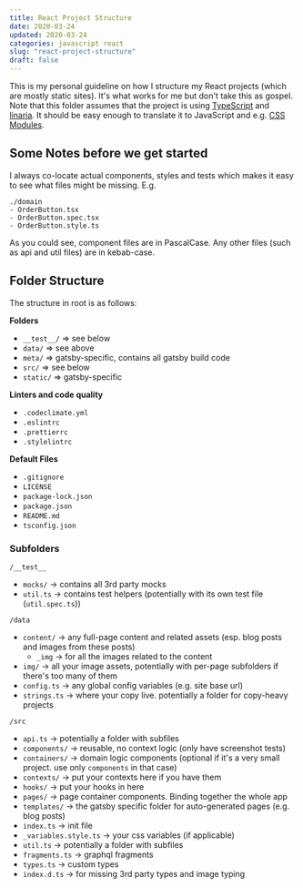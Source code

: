 ```yaml
---
title: React Project Structure
date: 2020-03-24
updated: 2020-03-24
categories: javascript react
slug: "react-project-structure"
draft: false
---
```


This is my personal guideline on how I structure my React projects (which are mostly static sites). It's what works for me but don't take this as gospel. Note that this folder assumes that the project is using [TypeScript](https://www.typescriptlang.org/) and [linaria](https://linaria.now.sh/). It should be easy enough to translate it to JavaScript and e.g. [CSS Modules](https://github.com/css-modules/css-modules).

## Some Notes before we get started

I always co-locate actual components, styles and tests which makes it easy to see what files might be missing. E.g.
```
./domain
- OrderButton.tsx
- OrderButton.spec.tsx
- OrderButton.style.ts
```

As you could see, component files are in PascalCase. Any other files (such as api and util files) are in kebab-case.

## Folder Structure

The structure in root is as follows:

**Folders**
- `__test__/`   => see below
- `data/`       => see above
- `meta/`       => gatsby-specific, contains all gatsby build code
- `src/`        => see below
- `static/`     => gatsby-specific

**Linters and code quality**
- `.codeclimate.yml`
- `.eslintrc`
- `.prettierrc`
- `.stylelintrc`

**Default Files**
- `.gitignore`
- `LICENSE`
- `package-lock.json`
- `package.json`
- `README.md`
- `tsconfig.json`

### Subfolders

`/__test__`
- `mocks/`      -> contains all 3rd party mocks
- `util.ts`     -> contains test helpers (potentially with its own test file (`util.spec.ts`))

`/data`
- `content/`    -> any full-page content and related assets (esp. blog posts and images from these posts)
    - `_img`    -> for all the images related to the content
- `img/`        -> all your image assets, potentially with per-page subfolders if there's too many of them
- `config.ts`   -> any global config variables (e.g. site base url)
- `strings.ts`  -> where your copy live. potentially a folder for copy-heavy projects

`/src`
- `api.ts`              -> potentially a folder with subfiles
- `components/`         -> reusable, no context logic (only have screenshot tests)
- `containers/`         -> domain logic components (optional if it's a very small project. use only `components` in that case)
- `contexts/`           -> put your contexts here if you have them
- `hooks/`              -> put your hooks in here
- `pages/`              -> page container components. Binding together the whole app
- `templates/`          -> the gatsby specific folder for auto-generated pages (e.g. blog posts)
- `index.ts`            -> init file
- `_variables.style.ts` -> your css variables (if applicable)
- `util.ts`             -> potentially a folder with subfiles
- `fragments.ts`        -> graphql fragments
- `types.ts`            -> custom types
- `index.d.ts`          -> for missing 3rd party types and image typing
